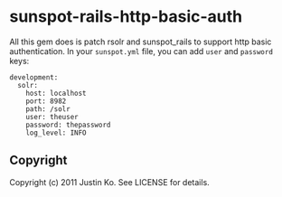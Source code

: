 # sunspot-rails-http-basic-auth

All this gem does is patch rsolr and sunspot_rails to support
http basic authentication. In your `sunspot.yml` file, you can add
`user` and `password` keys:

    development:   
      solr:
        host: localhost
        port: 8982
        path: /solr
        user: theuser
        password: thepassword
        log_level: INFO
    
## Copyright

Copyright (c) 2011 Justin Ko. See LICENSE for details.